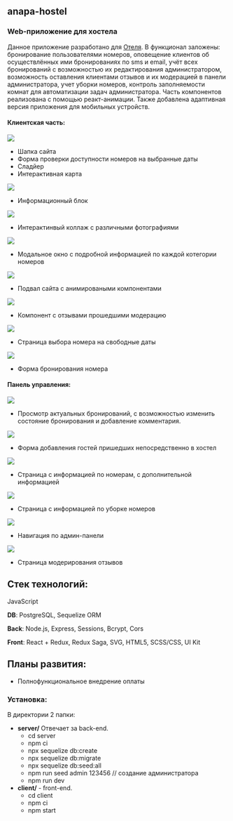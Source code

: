 ## anapa-hostel
### Web-приложение для хостела

Данное приложение разработано для [Отеля](https://vk.com/gostevoy_dom_b). В функционал заложены: бронирование пользователями номеров, оповещение клиентов об осуществлённых ими бронированиях по sms и email, учёт всех бронирований с возможностью их редактирования администратором, возможность оставления клиентами отзывов и их модерацией в панели администратора, учет уборки номеров, контроль заполняемости комнат для автоматизации задач администратора. Часть компонентов реализована с помощью реакт-анимации. Также добавлена адаптивная версия приложения для мобильных устройств. 

#### Клиентская часть:
![](/readme/header_booking_map.png)
- Шапка сайта
- Форма проверки доступности номеров на выбранные даты
- Сладйер
- Интерактивная карта 

![](/readme/info_why.png)
- Информационный блок

![](/readme/photo.png)
- Интерактинвый коллаж с различными фотографиями

![](/readme/modal.png)
- Модальное окно с подробной информацией по каждой котегории номеров

![](/readme/header.png)
- Подвал сайта с анимироваными компонентами

![](/readme/reviewsr.png)
- Компонент с отзывами прошедшими модерацию

![](/readme/search.png)
- Страница выбора номера на свободные даты

![](/readme/boocking_form.png)
- Форма бронирования номера

#### Панель управления:
![](/readme/admin_main_page.png)
- Просмотр актуальных бронирований, с возможностью изменить состояние бронирования и добавление комментария.

![](/readme/admin_form.png)
- Форма добавления гостей пришедших непосредственно в хостел

![](/readme/rooms.png)
- Cтраница с информацией по номерам, с дополнительной информацией

![](/readme/cleaning.png)
- Cтраница с информацией по уборке номеров

![](/readme/navigation.png)
- Навигация по админ-панели

![](/readme/admin_review.png)
- Cтраница модерирования отзывов


## Стек технологий:
JavaScript

**DB**: PostgreSQL, Sequelize ORM

**Back**: Node.js, Express, Sessions, Bcrypt, Cors

**Front**: React + Redux, Redux Saga, SVG, HTML5, SCSS/CSS, UI Kit


## Планы развития:
* Полнофункциональное внедрение оплаты


### Установка:
В директории 2 папки:
* **server/** Отвечает за back-end. 
   * cd server
   * npm ci
   * npx sequelize db:create
   * npx sequelize db:migrate
   * npx sequelize db:seed:all
   * npm run seed admin 123456 // создание администратора
   * npm run dev
* **client/** - front-end. 
   * cd client 
   * npm ci
   * npm start